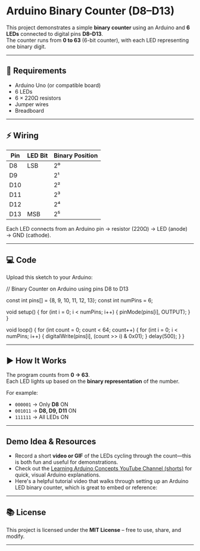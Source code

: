 # Arduino Binary Counter (D8–D13)

This project demonstrates a simple **binary counter** using an Arduino and **6 LEDs** connected to digital pins **D8–D13**.  
The counter runs from **0 to 63** (6-bit counter), with each LED representing one binary digit.

---

## 🔧 Requirements
- Arduino Uno (or compatible board)  
- 6 LEDs  
- 6 × 220Ω resistors  
- Jumper wires  
- Breadboard  

---

## ⚡ Wiring
| Pin  | LED Bit | Binary Position |
|------|---------|-----------------|
| D8   | LSB     | 2⁰              |
| D9   |         | 2¹              |
| D10  |         | 2²              |
| D11  |         | 2³              |
| D12  |         | 2⁴              |
| D13  | MSB     | 2⁵              |

Each LED connects from an Arduino pin → resistor (220Ω) → LED (anode) → GND (cathode).

---

## 💻 Code
Upload this sketch to your Arduino:

// Binary Counter on Arduino using pins D8 to D13

const int pins[] = {8, 9, 10, 11, 12, 13};
const int numPins = 6;

void setup() {
  for (int i = 0; i < numPins; i++) {
    pinMode(pins[i], OUTPUT);
  }
}

void loop() {
  for (int count = 0; count < 64; count++) {
    for (int i = 0; i < numPins; i++) {
      digitalWrite(pins[i], (count >> i) & 0x01);
    }
    delay(500);
  }
}

---

## ▶️ How It Works

The program counts from **0 → 63**.  
Each LED lights up based on the **binary representation** of the number.

For example:

- `000001` → Only **D8** ON  
- `001011` → **D8, D9, D11** ON  
- `111111` → All LEDs ON  

---

##  Demo Idea & Resources

- Record a short **video or GIF** of the LEDs cycling through the count—this is both fun and useful for demonstrations.  
- Check out the [Learning Arduino Concepts YouTube Channel (shorts)](https://www.youtube.com/@Learning-Arduino-Concepts/shorts) for quick, visual Arduino explanations.  
- Here's a helpful tutorial video that walks through setting up an Arduino LED binary counter, which is great to embed or reference:


---

## 📚 License


This project is licensed under the **MIT License** – free to use, share, and modify.  

---

